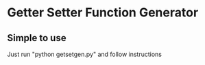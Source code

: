 # Getter Setter Function Generator
## Simple to use
Just run
"python getsetgen.py"
and follow instructions

